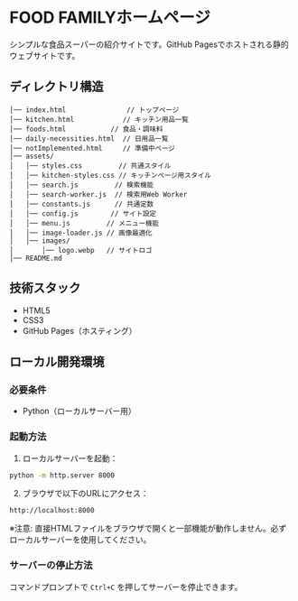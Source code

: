 # FOOD FAMILYホームページ

シンプルな食品スーパーの紹介サイトです。GitHub Pagesでホストされる静的ウェブサイトです。

## ディレクトリ構造

```
│── index.html               // トップページ
│── kitchen.html            // キッチン用品一覧
│── foods.html           // 食品・調味料
│── daily-necessities.html  // 日用品一覧
│── notImplemented.html     // 準備中ページ
│── assets/
│   │── styles.css         // 共通スタイル
│   │── kitchen-styles.css // キッチンページ用スタイル
│   │── search.js         // 検索機能
│   │── search-worker.js  // 検索用Web Worker
│   │── constants.js      // 共通定数
│   │── config.js        // サイト設定
│   │── menu.js         // メニュー機能
│   │── image-loader.js // 画像最適化
│   │── images/
│       │── logo.webp   // サイトロゴ
│── README.md
```

## 技術スタック

- HTML5
- CSS3
- GitHub Pages（ホスティング）

## ローカル開発環境

### 必要条件
- Python（ローカルサーバー用）

### 起動方法

1. ローカルサーバーを起動：
```bash
python -m http.server 8000
```

2. ブラウザで以下のURLにアクセス：
```
http://localhost:8000
```

※注意: 直接HTMLファイルをブラウザで開くと一部機能が動作しません。必ずローカルサーバーを使用してください。

### サーバーの停止方法
コマンドプロンプトで `Ctrl+C` を押してサーバーを停止できます。
